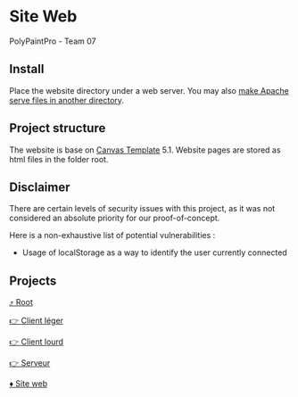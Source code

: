 # Site Web
PolyPaintPro - Team 07

## Install

Place the website directory under a web server. You may also [make Apache serve files in another directory](https://stackoverflow.com/a/1421/6316091).

## Project structure

The website is base on [Canvas Template](https://themeforest.net/item/canvas-the-multipurpose-html5-template/9228123) 5.1. Website pages are stored as html files in the folder root. 

## Disclaimer

There are certain levels of security issues with this project, as it was not considered an absolute priority for our proof-of-concept.

Here is a non-exhaustive list of potential vulnerabilities :

- Usage of localStorage as a way to identify the user currently connected

## Projects

[:arrow_heading_up: Root](../README.md)

[:point_right: Client léger](../client-leger/)

[:point_right: Client lourd](../client-lourd/)

[:point_right: Serveur](../serveur/)

[:diamonds: Site web](../site-web/)
